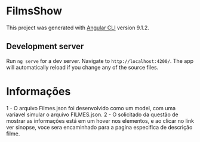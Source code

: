 # FilmsShow

This project was generated with [Angular CLI](https://github.com/angular/angular-cli) version 9.1.2.

## Development server

Run `ng serve` for a dev server. Navigate to `http://localhost:4200/`. The app will automatically reload if you change any of the source files.

# Informações
1 - O arquivo Filmes.json foi desenvolvido como um model, com uma variavel simular o arquivo FILMES.json.
2 - O solicitado da questão de mostrar as informações está em um hover nos elementos, e ao clicar no link ver sinopse, voce sera encaminhado para a pagina especifica de descrição filme.
